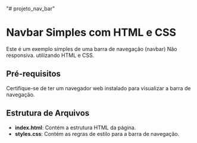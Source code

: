"# projeto_nav_bar" 
# Navbar Simples com HTML e CSS

Este é um exemplo simples de uma barra de navegação (navbar) Não responsiva. utilizando HTML e CSS.

## Pré-requisitos

Certifique-se de ter um navegador web instalado para visualizar a barra de navegação.

## Estrutura de Arquivos

- **index.html**: Contém a estrutura HTML da página.
- **styles.css**: Contém as regras de estilo para a barra de navegação.

